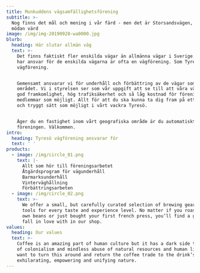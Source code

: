 ```yaml
---
title: Munkuddens vägsamfällighetsförening
subtitle: >-
  Nog finns det mål och mening i vår färd - men det är Storsandsvägen, som är
  mödan värd
image: /img/img-20190920-wa0000.jpg
blurb:
  heading: Här slutar allmän väg
  text: >-
    Det finns faktiskt fler enskilda vägar än allmänna vägar i Sverige. De som
    har ansvar för de enskilda vägarna är ofta en vägförening. Som Tyresö
    vägförening.


    Gemensamt ansvarar vi för underhåll och förbättring av de vägar som ingår i
    området. Vi i styrelsen ser som vår uppgift att se till att våra vägar har
    god framkomlighet, hög trafiksäkerhet och så låg kostnad för föreningens
    medlemmar som möjligt. Allt för att du ska kunna ta dig fram på ett så bra
    och tryggt sätt som möjligt i vårt vackra Tyresö.


    Äger du en fastighet inom vårt geografiska område är du automatiskt medlem i
    föreningen. Välkommen.
intro:
  heading: Tyresö vägförening ansvarar för
  text: ' '
products:
  - image: /img/circle_01.png
    text: |-
      Allt som hör till föreningsarbetet
      Åtgärdsprogram för vägunderhåll
      Barmarksunderhåll
      Vinterväghållning
      Förbättringsarbeten
  - image: /img/circle_02.png
    text: >-
      We offer a small, but carefully curated selection of brewing gear and
      tools for every taste and experience level. No matter if you roast your
      own beans or just bought your first french press, you’ll find a gadget to
      fall in love with in our shop.
values:
  heading: Our values
  text: >-
    Coffee is an amazing part of human culture but it has a dark side too – one
    of colonialism and mindless abuse of natural resources and human lives. We
    want to turn this around and return the coffee trade to the drink’s
    exhilarating, empowering and unifying nature.
---
```


